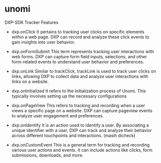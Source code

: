# unomi

DXP-SDK Tracker Features

- dxp.onClick
  It pertains to tracking user clicks on specific elements within a web page. DXP can record and analyze these click events to gain insights into user behavior.

- dxp.onFormSubmit
  This term represents tracking user interactions with web forms. DXP can capture form field inputs, selections, and other form-related events to understand user behavior and preferences.

- dxp.onLink
  Similar to trackClick, trackLink is used to track user clicks on links, allowing DXP to collect data and analyze user interactions with links on a website.
  
- dxp.onInitialized
  It refers to the initialization process of Unomi. This typically involves setting up the necessary configurations

- dxp.onPageView
  This refers to tracking and recording when a user views a specific page on a website. DXP can capture pageview events to analyze user engagement and preferences.

- dxp.onIdentify
  It is an action used to identify a user. By associating a unique identifier with a user, DXP can track and analyze their behavior across different touchpoints and interactions. (masih dicheck)

- dxp.onCustomEvent
  This is a general term for tracking and recording various user actions and events. It can include actions like clicks, form submissions, downloads, and more.

